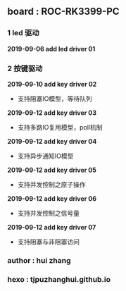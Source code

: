 ## board : ROC-RK3399-PC  ##

### 1 led 驱动 ###

**2019-09-06 add led driver 01**                

### 2 按键驱动 ###

**2019-09-10 add key driver 02**     
 
- 支持阻塞IO模型，等待队列

**2019-09-12 add key driver 03**     

- 支持多路IO复用模型，poll机制

**2019-09-12 add key driver 04**     

- 支持异步通知IO模型

**2019-09-12 add key driver 05**     

- 支持并发控制之原子操作

**2019-09-12 add key driver 06**     

- 支持并发控制之信号量

**2019-09-12 add key driver 07**     

- 支持阻塞与非阻塞访问


### author : hui zhang ###
### hexo : tjpuzhanghui.github.io ###


